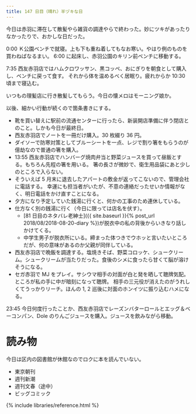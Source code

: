 ```yaml
---
title: 147 日目（晴れ）半ヅキな日
---
```


今日は赤羽に滞在して散髪やら雑貨の調達やらで終わった。妙にツキがあったりなかったりで、おかしな日だった。

0:00 Ｋ公園ベンチで就寝。上も下も重ね着してもなお寒い。やはり例のものを買わねばなるまい。
6:00 に起床し、赤羽公園のキリン前ベンチに移動する。

7:35 西友赤羽店ではハムクロワッサン、黒コッペ、おにぎりを朝食として購入し、ベンチに戻って食す。
それから体を温めるべく居眠り。疲れからか 10:30 頃まで寝込む。

いつもの理髪店に行き散髪してもらう。今日の懐メロはモーニング娘か。

以後、細かい行動が続くので箇条書きにする。

* 靴を買い替えに駅前の流通センターに行ったら、新装開店準備に伴う閉店とのこと。しかも今日が最終日。
* 西友赤羽店でノートを一冊だけ購入。30 枚綴り 36 円。
* ダイソーで防寒対策としてブルーシートを一点、レジで割り箸をもらうのが億劫なので普通の箸を購入。
* 13:55 西友赤羽店でハンバーグ焼肉弁当と野菜ジュースを買って昼飯とする。もちろん先程の箸を用いる。
  箸の長さが微妙で、衛生用品袋にあと少しのところで入らない。
* そういえば 5 月末に退去したアパートの敷金が返ってこないので、管理会社に電話する。
  幸運にも担当者がいたが、不意の連絡だったせいか情報がなく、明日電話をかけ直すことになる。
* 夕方になり予定していた銭湯に行くと、何かの工事のため連休している。
* 仕方なく別の銭湯に行く（今日に限っては店名を伏す）。
  * [81 日目のネタバレ老紳士]({{ site.baseurl }}{% post_url 2018/08/2018-08-20-diary %})が脱衣中の私の背後からいきなり話しかけてくる。
  * 中学生男子が脱衣所にいる。締まった体つきでウホッと言いたいところだが、何の意味があるのか父親が同伴している。
* 西友赤羽店で晩飯を調達する。塩焼きそば、野菜コロッケ、シュークリーム。シュークリームが当たりだった。食後のシメに食ったら甘くて脳が溶けそうになる。
* セガ赤羽で MJ をプレイ。サシウマ相手の対面が白と発を晒して聴牌気配。ところが私の手に中が暗刻になって聴牌。
  相手の三元役が消えたのがうれしくてうっかりリーチ。ほんの 1, 2 巡後に対面のホンイツに振り込むハメになる。

23:45 今日何度行ったことか、西友赤羽店でレーズンバターロールとエッグ＆ベーコンパン、Dole のりんごジュースを購入。ジュースを飲みながら移動。

# 読み物

今日は区内の図書館が休館なのでロクに本を読んでいない。

* 東京朝刊
* 週刊新潮
* 週刊文春（途中）
* ビッグコミック

{% include libraries/reference.html %}
